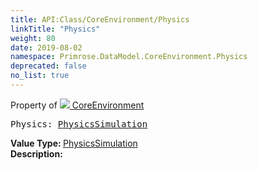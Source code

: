 ```yaml
---
title: API:Class/CoreEnvironment/Physics
linkTitle: "Physics"
weight: 80
date: 2019-08-02
namespace: Primrose.DataModel.CoreEnvironment.Physics
deprecated: false
no_list: true
---
```

Property of <a href="/docs/api-reference/Class/CoreEnvironment"><img src="/icons/silk/default.png"/>&nbsp;CoreEnvironment</a>
<pre class="method-declaration">
Physics: <a class="type" href="/docs/api-reference/Misc/PhysicsSimulation">PhysicsSimulation</a></pre>
<b>Value Type: </b>
<a class="type" href="/docs/api-reference/Misc/PhysicsSimulation">PhysicsSimulation</a>
<br/>
<b>Description: </b>